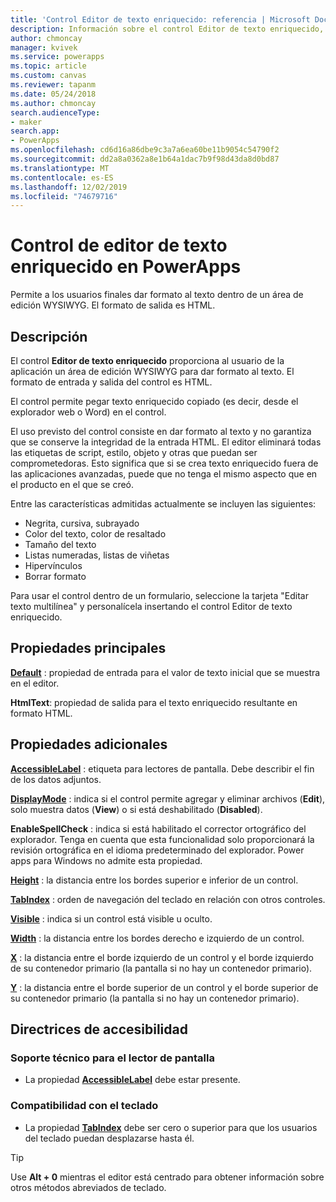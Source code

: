 ```yaml
---
title: 'Control Editor de texto enriquecido: referencia | Microsoft Docs'
description: Información sobre el control Editor de texto enriquecido, con propiedades y ejemplos
author: chmoncay
manager: kvivek
ms.service: powerapps
ms.topic: article
ms.custom: canvas
ms.reviewer: tapanm
ms.date: 05/24/2018
ms.author: chmoncay
search.audienceType:
- maker
search.app:
- PowerApps
ms.openlocfilehash: cd6d16a86dbe9c3a7a6ea60be11b9054c54790f2
ms.sourcegitcommit: dd2a8a0362a8e1b64a1dac7b9f98d43da8d0bd87
ms.translationtype: MT
ms.contentlocale: es-ES
ms.lasthandoff: 12/02/2019
ms.locfileid: "74679716"
---
```

# <a name="rich-text-editor-control-in-powerapps"></a>Control de editor de texto enriquecido en PowerApps
Permite a los usuarios finales dar formato al texto dentro de un área de edición WYSIWYG.  El formato de salida es HTML.

## <a name="description"></a>Descripción
El control **Editor de texto enriquecido** proporciona al usuario de la aplicación un área de edición WYSIWYG para dar formato al texto.  El formato de entrada y salida del control es HTML.

El control permite pegar texto enriquecido copiado (es decir, desde el explorador web o Word) en el control.  

El uso previsto del control consiste en dar formato al texto y no garantiza que se conserve la integridad de la entrada HTML.  El editor eliminará todas las etiquetas de script, estilo, objeto y otras que puedan ser comprometedoras.  Esto significa que si se crea texto enriquecido fuera de las aplicaciones avanzadas, puede que no tenga el mismo aspecto que en el producto en el que se creó.

Entre las características admitidas actualmente se incluyen las siguientes:
- Negrita, cursiva, subrayado
- Color del texto, color de resaltado
- Tamaño del texto
- Listas numeradas, listas de viñetas
- Hipervínculos
- Borrar formato

Para usar el control dentro de un formulario, seleccione la tarjeta "Editar texto multilínea" y personalícela insertando el control Editor de texto enriquecido.

## <a name="key-properties"></a>Propiedades principales
**[Default](properties-core.md)** : propiedad de entrada para el valor de texto inicial que se muestra en el editor.

**HtmlText**: propiedad de salida para el texto enriquecido resultante en formato HTML.


## <a name="additional-properties"></a>Propiedades adicionales
**[AccessibleLabel](properties-accessibility.md)** : etiqueta para lectores de pantalla. Debe describir el fin de los datos adjuntos.

**[DisplayMode](properties-core.md)** : indica si el control permite agregar y eliminar archivos (**Edit**), solo muestra datos (**View**) o si está deshabilitado (**Disabled**).

**EnableSpellCheck** : indica si está habilitado el corrector ortográfico del explorador. Tenga en cuenta que esta funcionalidad solo proporcionará la revisión ortográfica en el idioma predeterminado del explorador.  Power apps para Windows no admite esta propiedad.

**[Height](properties-size-location.md)** : la distancia entre los bordes superior e inferior de un control.

**[TabIndex](properties-accessibility.md)** : orden de navegación del teclado en relación con otros controles.

**[Visible](properties-core.md)** : indica si un control está visible u oculto.

**[Width](properties-size-location.md)** : la distancia entre los bordes derecho e izquierdo de un control.

**[X](properties-size-location.md)** : la distancia entre el borde izquierdo de un control y el borde izquierdo de su contenedor primario (la pantalla si no hay un contenedor primario).

**[Y](properties-size-location.md)** : la distancia entre el borde superior de un control y el borde superior de su contenedor primario (la pantalla si no hay un contenedor primario).


## <a name="accessibility-guidelines"></a>Directrices de accesibilidad
### <a name="screen-reader-support"></a>Soporte técnico para el lector de pantalla
* La propiedad **[AccessibleLabel](properties-accessibility.md)** debe estar presente.

### <a name="keyboard-support"></a>Compatibilidad con el teclado
* La propiedad **[TabIndex](properties-accessibility.md)** debe ser cero o superior para que los usuarios del teclado puedan desplazarse hasta él.

> [!TIP]
> Use **Alt + 0** mientras el editor está centrado para obtener información sobre otros métodos abreviados de teclado.
